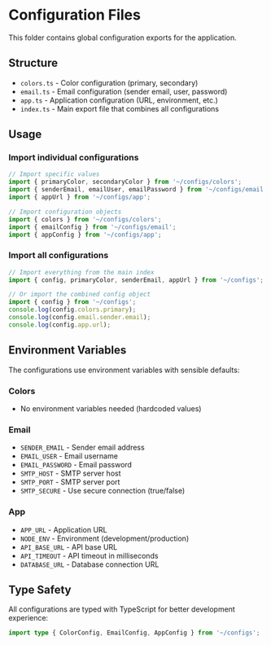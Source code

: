 # Configuration Files

This folder contains global configuration exports for the application.

## Structure

- `colors.ts` - Color configuration (primary, secondary)
- `email.ts` - Email configuration (sender email, user, password)
- `app.ts` - Application configuration (URL, environment, etc.)
- `index.ts` - Main export file that combines all configurations

## Usage

### Import individual configurations

```typescript
// Import specific values
import { primaryColor, secondaryColor } from '~/configs/colors';
import { senderEmail, emailUser, emailPassword } from '~/configs/email';
import { appUrl } from '~/configs/app';

// Import configuration objects
import { colors } from '~/configs/colors';
import { emailConfig } from '~/configs/email';
import { appConfig } from '~/configs/app';
```

### Import all configurations

```typescript
// Import everything from the main index
import { config, primaryColor, senderEmail, appUrl } from '~/configs';

// Or import the combined config object
import { config } from '~/configs';
console.log(config.colors.primary);
console.log(config.email.sender.email);
console.log(config.app.url);
```

## Environment Variables

The configurations use environment variables with sensible defaults:

### Colors
- No environment variables needed (hardcoded values)

### Email
- `SENDER_EMAIL` - Sender email address
- `EMAIL_USER` - Email username
- `EMAIL_PASSWORD` - Email password
- `SMTP_HOST` - SMTP server host
- `SMTP_PORT` - SMTP server port
- `SMTP_SECURE` - Use secure connection (true/false)

### App
- `APP_URL` - Application URL
- `NODE_ENV` - Environment (development/production)
- `API_BASE_URL` - API base URL
- `API_TIMEOUT` - API timeout in milliseconds
- `DATABASE_URL` - Database connection URL

## Type Safety

All configurations are typed with TypeScript for better development experience:

```typescript
import type { ColorConfig, EmailConfig, AppConfig } from '~/configs';
```
